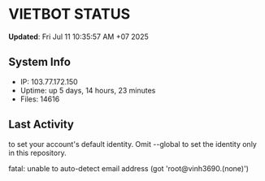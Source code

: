 # VIETBOT STATUS
**Updated**: Fri Jul 11 10:35:57 AM +07 2025

## System Info
- IP: 103.77.172.150
- Uptime: up 5 days, 14 hours, 23 minutes
- Files: 14616

## Last Activity

to set your account's default identity.
Omit --global to set the identity only in this repository.

fatal: unable to auto-detect email address (got 'root@vinh3690.(none)')
